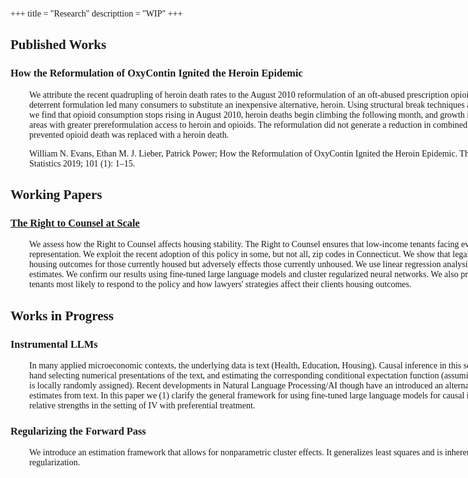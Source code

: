 

+++
title = "Research"
descripttion = "WIP"
+++

<style>
    body {
        font-family: 'Palatino';
        text-align: left"
    }
        .wide-heading {
        min-width: 600px !important;
    }
</style>


## Published Works 

<h3 style="min-width: 1000px !important;"> <a href="https://direct.mit.edu/rest/article-abstract/101/1/1/58660/How-the-Reformulation-of-OxyContin-Ignited-the?redirectedFrom=fulltext" style="color: inherit; text-decoration: none;" onmouseover="this.style.textDecoration='none'" onmouseout="this.style.textDecoration='none'">
 How the Reformulation of OxyContin Ignited the Heroin Epidemic</a> 
 </h3>

<div style="padding-left: 30px;  text-align: left; min-width: 900px !important;">
We attribute the recent quadrupling of heroin death rates to the August 2010 reformulation of an oft-abused prescription opioid, OxyContin. The new abuse-deterrent formulation led many consumers to substitute an inexpensive alternative, heroin. Using structural break techniques and variation in substitution risk, we find that opioid consumption stops rising in August 2010, heroin deaths begin climbing the following month, and growth in heroin deaths was greater in areas with greater prereformulation access to heroin and opioids. The reformulation did not generate a reduction in combined heroin and opioid mortality: each prevented opioid death was replaced with a heroin death.

William N. Evans, Ethan M. J. Lieber, Patrick Power; How the Reformulation of OxyContin Ignited the Heroin Epidemic. The Review of Economics and Statistics 2019; 101 (1): 1–15.
</div>


## Working Papers
<div style="clear:both;">
  <h3 style="clear:both;" > <a href="https://github.com/pharringtonp19/papers/blob/main/The_Right_to_Counsel_at_Scale_latest.pdf"> The Right to Counsel at Scale</a></h3>  
  <div style="padding-left: 30px;  text-align: left;  min-width: 900px !important;">We assess how the Right to Counsel affects housing stability. The Right to Counsel ensures that low-income tenants facing eviction have access to free legal representation. We exploit the recent adoption of this policy in some, but not all, zip codes in Connecticut. We show that legal representation improves court housing outcomes for those currently housed but adversely effects those currently unhoused. We use linear regression analysis for the intent-to-treat and IV estimates. We confirm our results using fine-tuned large language models and cluster regularized neural networks. We also provide insight about the type of tenants most likely to respond to the policy and how lawyers' strategies affect their clients housing outcomes.
    </div>
  <!-- <iframe src="/papers/The_Right_to_Counsel_at_Scale_latest.pdf" width="100%" height="400px" style="border: none !important; margin-top: 20px; margin-bottom: 20px; float: center;"></iframe> -->
</div>

## Works in Progress 

<div style="clear:both;">
  <h3 style="clear:both;">
  Instrumental LLMs
  </h3>

  <div style="padding-left: 30px;  text-align: left; min-width: 900px !important;">
  In many applied microeconomic contexts, the underlying data is text (Health, Education, Housing). Causal inference in this setting has typically proceeded by hand selecting numerical presentations of the text, and estimating the corresponding conditional expectation function (assuming that treatment or the instrument is locally randomly assigned).  Recent developments in Natural Language Processing/AI though have an introduced an alternative ways to produce causal estimates from text. In this paper we (1) clarify the general framework for using fine-tuned large language models for causal inference and (2) highlight their relative strengths in the setting of IV with preferential treatment.
</div>
</div>

<div style="clear:both;">
  <h3 style="clear:both;">
  Regularizing the Forward Pass
  </h3>
    <div style="padding-left: 30px;  text-align: left; min-width: 900px !important;">
  </div>
 <div style="padding-left: 30px;  text-align: left; min-width: 900px !important;">
We introduce an estimation framework that allows for nonparametric cluster effects. It generalizes least squares and is inherently compositional, even under regularization. 
</div>
</div>


  <!-- <h3 style="clear:both;"id="regularizing-forward-pass"><a href="https://pharringtonp19.github.io/rfp_paper/">Regularizing the Forward Pass</a></h3> -->
  <!-- <iframe src="/papers/rfp_paper_adj.pdf" width="100%" height="400px" style="border: none !important; margin-top: 20px; margin-bottom: 20px; float: center;"></iframe> -->



<!-- **[A Deep Learning Assessment of the Right to Counsel](https://github.com/pharringtonp19/jmp_paper/blob/main/jmp.pdf)** (Job Market Paper) (with Shomik Ghosh and Markus Schwedeler)
<div style="padding-left: 30px;"> -->

<!-- <iframe src="https://slides.com/pharringtonp19/rtc/embed" width="576" height="420" title="rtc" scrolling="no" frameborder="0" webkitallowfullscreen mozallowfullscreen allowfullscreen></iframe> -->
<!-- 
Drawing from the Deep Learning Literature and in the language of Category Theory, we introduce a unified estimation framework that generalizes ordinary least squares, allows for nonparametric cluster effects, and is inherently compositional, even under regularization. With this framework, we examine the effects of the Right to Counsel: a policy which ensures that low-income households facing eviction have access to free legal representation. Specifically, we consider the extent to which the policy increases housing instability by making it harder for low-income households to secure housing in the first place. Exploiting the ongoing roll-out of the policy across the state of Connecticut, our preliminary results suggest that housing is harder to secure in areas with higher eviction rates, which suggests  that the policy is less effective at scale than previously understood. 
</div> -->

<!-- **[Regularizing the Forward Pass](https://github.com/pharringtonp19/rfp_paper/blob/main/Regularizing_the_Forward_Pass.pdf)** (with Shomik Ghosh and Markus Schwedeler)
<div style="padding-left: 30px;">
Applied microeconomic analysis involves making tradeoffs -- assessing which issues are first order, and which can potentially be addressed in an appendix or not at all. Based the recent deep learning literature on gradient based meta-learning and regularized neural ordinary differential equations, and in the language of category theory, we introduce a unified structure that allows one to think through these tradeoffs (as our structure generalizes OLS, allows for nonparametric cluster effects, and is inherently compositional even under regularization). We apply this framework to a variety of applied microeconomic contexts estimating average, local, and heterogeneous treatment effects.
</div> -->








